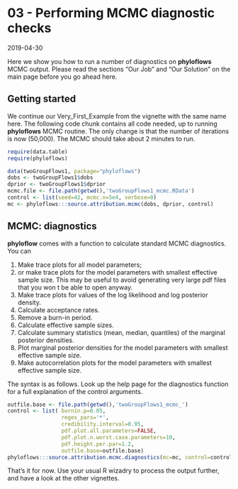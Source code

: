 03 - Performing MCMC diagnostic checks
================
2019-04-30

Here we show you how to run a number of diagnostics on **phyloflows**
MCMC output. Please read the sections “Our Job” and “Our Solution” on
the main page before you go ahead here.

## Getting started

We continue our Very\_First\_Example from the vignette with the same
name here. The following code chunk contains all code needed, up to
running **phyloflows** MCMC routine. The only change is that the number
of iterations is now \(50,000\). The MCMC should take about 2 minutes to
run.

``` r
require(data.table)
require(phyloflows)

data(twoGroupFlows1, package="phyloflows")
dobs <- twoGroupFlows1$dobs
dprior <- twoGroupFlows1$dprior
mcmc.file <- file.path(getwd(),'twoGroupFlows1_mcmc.RData')
control <- list(seed=42, mcmc.n=5e4, verbose=0)
mc <- phyloflows:::source.attribution.mcmc(dobs, dprior, control)
```

## MCMC: diagnostics

**phyloflow** comes with a function to calculate standard MCMC
diagnostics. You can

1.  Make trace plots for all model parameters;
2.  or make trace plots for the model parameters with smallest effective
    sample size. This may be useful to avoid generating very large pdf
    files that you won t be able to open anyway.
3.  Make trace plots for values of the log likelihood and log posterior
    density.
4.  Calculate acceptance rates.
5.  Remove a burn-in period.
6.  Calculate effective sample sizes.
7.  Calculate summary statistics (mean, median, quantiles) of the
    marginal posterior densities.
8.  Plot marginal posterior densities for the model parameters with
    smallest effective sample size.
9.  Make autocorrelation plots for the model parameters with smallest
    effective sample size.

The syntax is as follows. Look up the help page for the diagnostics
function for a full explanation of the control arguments.

``` r
outfile.base <- file.path(getwd(),'twoGroupFlows1_mcmc_') 
control <- list( burnin.p=0.05, 
                 regex_pars='*', 
                 credibility.interval=0.95, 
                 pdf.plot.all.parameters=FALSE, 
                 pdf.plot.n.worst.case.parameters=10, 
                 pdf.height.per.par=1.2, 
                 outfile.base=outfile.base)
phyloflows:::source.attribution.mcmc.diagnostics(mc=mc, control=control)
```

That’s it for now. Use your usual R wizadry to process the output
further, and have a look at the other vignettes.

